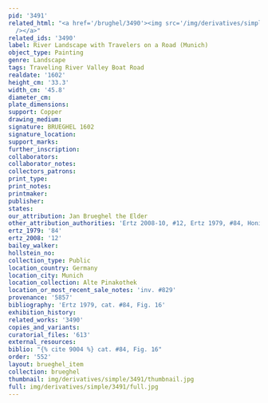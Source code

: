 ```yaml
---
pid: '3491'
related_html: "<a href='/brughel/3490'><img src='/img/derivatives/simple/3490/thumbnail.jpg'
  /></a>"
related_ids: '3490'
label: River Landscape with Travelers on a Road (Munich)
object_type: Painting
genre: Landscape
tags: Traveling River Valley Boat Road
realdate: '1602'
height_cm: '33.3'
width_cm: '45.8'
diameter_cm: 
plate_dimensions: 
support: Copper
drawing_medium: 
signature: BRUEGHEL 1602
signature_location: 
support_marks: 
further_inscription: 
collaborators: 
collaborator_notes: 
collectors_patrons: 
print_type: 
print_notes: 
printmaker: 
publisher: 
states: 
our_attribution: Jan Brueghel the Elder
other_attribution_authorities: 'Ertz 2008-10, #12, Ertz 1979, #84, Honig database'
ertz_1979: '84'
ertz_2008: '12'
bailey_walker: 
hollstein_no: 
collection_type: Public
location_country: Germany
location_city: Munich
location_collection: Alte Pinakothek
location_or_most_recent_sale_notes: 'inv. #829'
provenance: '5857'
bibliography: 'Ertz 1979, cat. #84, Fig. 16'
exhibition_history: 
related_works: '3490'
copies_and_variants: 
curatorial_files: '613'
external_resources: 
biblio: "{% cite 9004 %} cat. #84, Fig. 16"
order: '552'
layout: brueghel_item
collection: brueghel
thumbnail: img/derivatives/simple/3491/thumbnail.jpg
full: img/derivatives/simple/3491/full.jpg
---
```

